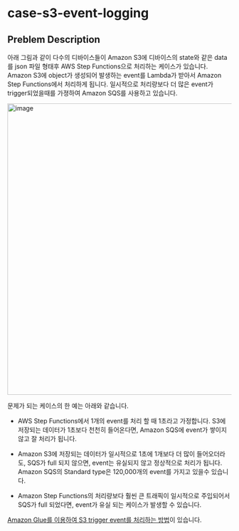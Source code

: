 # case-s3-event-logging

## Preblem Description 

아래 그림과 같이 다수의 디바이스들이 Amazon S3에 디바이스의 state와 같은 data를 json 파일 형태후 AWS Step Functions으로 처리하는 케이스가 있습니다. Amazon S3에 object가 생성되어 발생하는 event를 Lambda가 받아서 Amazon Step Functions에서 처리하게 됩니다. 일시적으로 처리량보다 더 많은 event가 trigger되었을때를 가졍하여 Amazon SQS를 사용하고 있습니다. 

<img width="654" alt="image" src="https://user-images.githubusercontent.com/52392004/165797212-de9ed666-7a1f-456a-9d3f-638d1f28d168.png">

문제가 되는 케이스의 한 예는 아래와 같습니다.

- AWS Step Functions에서 1개의 event를 처리 할 때 1초라고 가정합니다. S3에 저장되는 데이터가 1초보다 천천히 들어온다면, Amazon SQS에 event가 쌓이지 않고 잘 처리가 됩니다.

- Amazon S3에 저장되는 데이터가 일시적으로 1초에 1개보다 더 많이 들어오더라도, SQS가 full 되지 않으면, event는 유실되지 않고 정상적으로 처리가 됩니다. Amazon SQS의 Standard type은 120,000개의 event를 가지고 있을수 있습니다.

- Amazon Step Functions의 처리량보다 훨씬 큰 트래픽이 일시적으로 주입되어서 SQS가 full 되었다면, event가 유실 되는 케이스가 발생할 수 있습니다. 


[Amazon Glue를 이용하여 S3 trigger event를 처리하는 방법](https://catalog.us-east-1.prod.workshops.aws/workshops/ee59d21b-4cb8-4b3d-a629-24537cf37bb5/en-US/lab1/event-notification-crawler)이 있습니다. 

